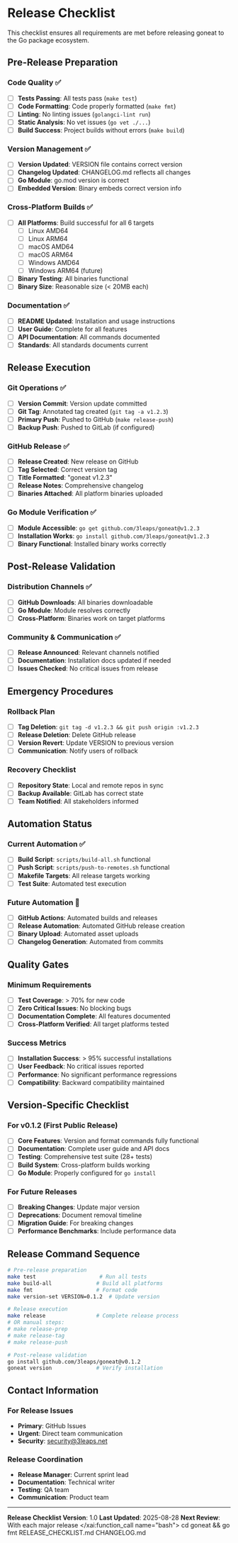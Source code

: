 # Release Checklist

This checklist ensures all requirements are met before releasing goneat to the Go package ecosystem.

## Pre-Release Preparation

### Code Quality ✅

- [ ] **Tests Passing**: All tests pass (`make test`)
- [ ] **Code Formatting**: Code properly formatted (`make fmt`)
- [ ] **Linting**: No linting issues (`golangci-lint run`)
- [ ] **Static Analysis**: No vet issues (`go vet ./...`)
- [ ] **Build Success**: Project builds without errors (`make build`)

### Version Management ✅

- [ ] **Version Updated**: VERSION file contains correct version
- [ ] **Changelog Updated**: CHANGELOG.md reflects all changes
- [ ] **Go Module**: go.mod version is correct
- [ ] **Embedded Version**: Binary embeds correct version info

### Cross-Platform Builds ✅

- [ ] **All Platforms**: Build successful for all 6 targets
  - [ ] Linux AMD64
  - [ ] Linux ARM64
  - [ ] macOS AMD64
  - [ ] macOS ARM64
  - [ ] Windows AMD64
  - [ ] Windows ARM64 (future)
- [ ] **Binary Testing**: All binaries functional
- [ ] **Binary Size**: Reasonable size (< 20MB each)

### Documentation ✅

- [ ] **README Updated**: Installation and usage instructions
- [ ] **User Guide**: Complete for all features
- [ ] **API Documentation**: All commands documented
- [ ] **Standards**: All standards documents current

## Release Execution

### Git Operations ✅

- [ ] **Version Commit**: Version update committed
- [ ] **Git Tag**: Annotated tag created (`git tag -a v1.2.3`)
- [ ] **Primary Push**: Pushed to GitHub (`make release-push`)
- [ ] **Backup Push**: Pushed to GitLab (if configured)

### GitHub Release ✅

- [ ] **Release Created**: New release on GitHub
- [ ] **Tag Selected**: Correct version tag
- [ ] **Title Formatted**: "goneat v1.2.3"
- [ ] **Release Notes**: Comprehensive changelog
- [ ] **Binaries Attached**: All platform binaries uploaded

### Go Module Verification ✅

- [ ] **Module Accessible**: `go get github.com/3leaps/goneat@v1.2.3`
- [ ] **Installation Works**: `go install github.com/3leaps/goneat@v1.2.3`
- [ ] **Binary Functional**: Installed binary works correctly

## Post-Release Validation

### Distribution Channels ✅

- [ ] **GitHub Downloads**: All binaries downloadable
- [ ] **Go Module**: Module resolves correctly
- [ ] **Cross-Platform**: Binaries work on target platforms

### Community & Communication ✅

- [ ] **Release Announced**: Relevant channels notified
- [ ] **Documentation**: Installation docs updated if needed
- [ ] **Issues Checked**: No critical issues from release

## Emergency Procedures

### Rollback Plan

- [ ] **Tag Deletion**: `git tag -d v1.2.3 && git push origin :v1.2.3`
- [ ] **Release Deletion**: Delete GitHub release
- [ ] **Version Revert**: Update VERSION to previous version
- [ ] **Communication**: Notify users of rollback

### Recovery Checklist

- [ ] **Repository State**: Local and remote repos in sync
- [ ] **Backup Available**: GitLab has correct state
- [ ] **Team Notified**: All stakeholders informed

## Automation Status

### Current Automation ✅

- [ ] **Build Script**: `scripts/build-all.sh` functional
- [ ] **Push Script**: `scripts/push-to-remotes.sh` functional
- [ ] **Makefile Targets**: All release targets working
- [ ] **Test Suite**: Automated test execution

### Future Automation 🎯

- [ ] **GitHub Actions**: Automated builds and releases
- [ ] **Release Automation**: Automated GitHub release creation
- [ ] **Binary Upload**: Automated asset uploads
- [ ] **Changelog Generation**: Automated from commits

## Quality Gates

### Minimum Requirements

- [ ] **Test Coverage**: > 70% for new code
- [ ] **Zero Critical Issues**: No blocking bugs
- [ ] **Documentation Complete**: All features documented
- [ ] **Cross-Platform Verified**: All target platforms tested

### Success Metrics

- [ ] **Installation Success**: > 95% successful installations
- [ ] **User Feedback**: No critical issues reported
- [ ] **Performance**: No significant performance regressions
- [ ] **Compatibility**: Backward compatibility maintained

## Version-Specific Checklist

### For v0.1.2 (First Public Release)

- [ ] **Core Features**: Version and format commands fully functional
- [ ] **Documentation**: Complete user guide and API docs
- [ ] **Testing**: Comprehensive test suite (28+ tests)
- [ ] **Build System**: Cross-platform builds working
- [ ] **Go Module**: Properly configured for `go install`

### For Future Releases

- [ ] **Breaking Changes**: Update major version
- [ ] **Deprecations**: Document removal timeline
- [ ] **Migration Guide**: For breaking changes
- [ ] **Performance Benchmarks**: Include performance data

## Release Command Sequence

```bash
# Pre-release preparation
make test                    # Run all tests
make build-all              # Build all platforms
make fmt                    # Format code
make version-set VERSION=0.1.2  # Update version

# Release execution
make release                # Complete release process
# OR manual steps:
# make release-prep
# make release-tag
# make release-push

# Post-release validation
go install github.com/3leaps/goneat@v0.1.2
goneat version              # Verify installation
```

## Contact Information

### For Release Issues

- **Primary**: GitHub Issues
- **Urgent**: Direct team communication
- **Security**: security@3leaps.net

### Release Coordination

- **Release Manager**: Current sprint lead
- **Documentation**: Technical writer
- **Testing**: QA team
- **Communication**: Product team

---

**Release Checklist Version**: 1.0
**Last Updated**: 2025-08-28
**Next Review**: With each major release</content>
</xai:function_call name="bash">
<parameter name="command">cd goneat && go fmt RELEASE_CHECKLIST.md CHANGELOG.md
